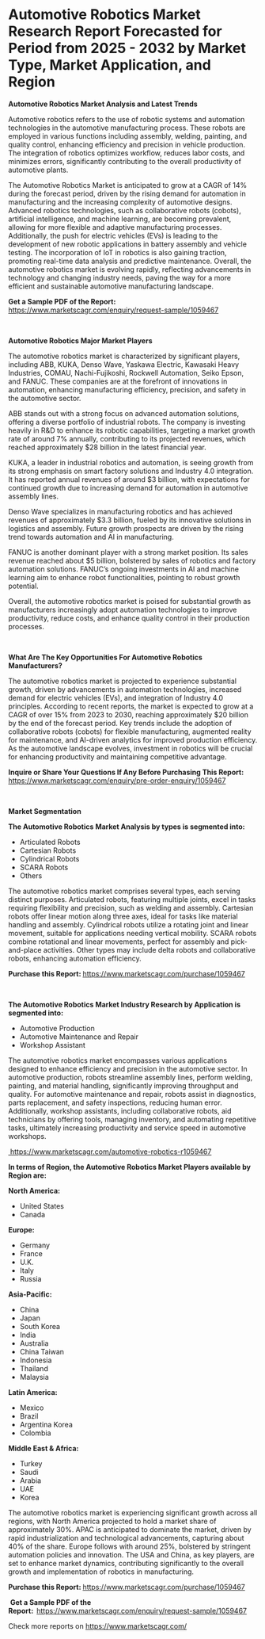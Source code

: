 <p><h1>Automotive Robotics Market Research Report Forecasted for Period from 2025 -  2032 by Market Type, Market Application, and Region</h1></p><p><strong>Automotive Robotics Market Analysis and Latest Trends</strong></p>
<p><p>Automotive robotics refers to the use of robotic systems and automation technologies in the automotive manufacturing process. These robots are employed in various functions including assembly, welding, painting, and quality control, enhancing efficiency and precision in vehicle production. The integration of robotics optimizes workflow, reduces labor costs, and minimizes errors, significantly contributing to the overall productivity of automotive plants.</p><p>The Automotive Robotics Market is anticipated to grow at a CAGR of 14% during the forecast period, driven by the rising demand for automation in manufacturing and the increasing complexity of automotive designs. Advanced robotics technologies, such as collaborative robots (cobots), artificial intelligence, and machine learning, are becoming prevalent, allowing for more flexible and adaptive manufacturing processes. Additionally, the push for electric vehicles (EVs) is leading to the development of new robotic applications in battery assembly and vehicle testing. The incorporation of IoT in robotics is also gaining traction, promoting real-time data analysis and predictive maintenance. Overall, the automotive robotics market is evolving rapidly, reflecting advancements in technology and changing industry needs, paving the way for a more efficient and sustainable automotive manufacturing landscape.</p></p>
<p><strong>Get a Sample PDF of the Report:&nbsp;</strong> <a href="https://www.marketscagr.com/enquiry/request-sample/1059467?utm_campaign=2998&utm_medium=2&utm_source=Github&utm_content=ia&utm_term=09042025&utm_id=automotive-robotics">https://www.marketscagr.com/enquiry/request-sample/1059467</a></p>
<p>&nbsp;</p>
<p><strong>Automotive Robotics Major Market Players</strong></p>
<p><p>The automotive robotics market is characterized by significant players, including ABB, KUKA, Denso Wave, Yaskawa Electric, Kawasaki Heavy Industries, COMAU, Nachi-Fujikoshi, Rockwell Automation, Seiko Epson, and FANUC. These companies are at the forefront of innovations in automation, enhancing manufacturing efficiency, precision, and safety in the automotive sector.</p><p>ABB stands out with a strong focus on advanced automation solutions, offering a diverse portfolio of industrial robots. The company is investing heavily in R&D to enhance its robotic capabilities, targeting a market growth rate of around 7% annually, contributing to its projected revenues, which reached approximately $28 billion in the latest financial year.</p><p>KUKA, a leader in industrial robotics and automation, is seeing growth from its strong emphasis on smart factory solutions and Industry 4.0 integration. It has reported annual revenues of around $3 billion, with expectations for continued growth due to increasing demand for automation in automotive assembly lines.</p><p>Denso Wave specializes in manufacturing robotics and has achieved revenues of approximately $3.3 billion, fueled by its innovative solutions in logistics and assembly. Future growth prospects are driven by the rising trend towards automation and AI in manufacturing.</p><p>FANUC is another dominant player with a strong market position. Its sales revenue reached about $5 billion, bolstered by sales of robotics and factory automation solutions. FANUC’s ongoing investments in AI and machine learning aim to enhance robot functionalities, pointing to robust growth potential.</p><p>Overall, the automotive robotics market is poised for substantial growth as manufacturers increasingly adopt automation technologies to improve productivity, reduce costs, and enhance quality control in their production processes.</p></p>
<p>&nbsp;</p>
<p><strong>What Are The Key Opportunities For Automotive Robotics Manufacturers?</strong></p>
<p><p>The automotive robotics market is projected to experience substantial growth, driven by advancements in automation technologies, increased demand for electric vehicles (EVs), and integration of Industry 4.0 principles. According to recent reports, the market is expected to grow at a CAGR of over 15% from 2023 to 2030, reaching approximately $20 billion by the end of the forecast period. Key trends include the adoption of collaborative robots (cobots) for flexible manufacturing, augmented reality for maintenance, and AI-driven analytics for improved production efficiency. As the automotive landscape evolves, investment in robotics will be crucial for enhancing productivity and maintaining competitive advantage.</p></p>
<p><strong>Inquire or Share Your Questions If Any Before Purchasing This Report:</strong> <a href="https://www.marketscagr.com/enquiry/pre-order-enquiry/1059467?utm_campaign=2998&utm_medium=2&utm_source=Github&utm_content=ia&utm_term=09042025&utm_id=automotive-robotics">https://www.marketscagr.com/enquiry/pre-order-enquiry/1059467</a></p>
<p>&nbsp;</p>
<p><strong>Market Segmentation</strong></p>
<p><strong>The Automotive Robotics Market Analysis by types is segmented into:</strong></p>
<p><ul><li>Articulated Robots</li><li>Cartesian Robots</li><li>Cylindrical Robots</li><li>SCARA Robots</li><li>Others</li></ul></p>
<p><p>The automotive robotics market comprises several types, each serving distinct purposes. Articulated robots, featuring multiple joints, excel in tasks requiring flexibility and precision, such as welding and assembly. Cartesian robots offer linear motion along three axes, ideal for tasks like material handling and assembly. Cylindrical robots utilize a rotating joint and linear movement, suitable for applications needing vertical mobility. SCARA robots combine rotational and linear movements, perfect for assembly and pick-and-place activities. Other types may include delta robots and collaborative robots, enhancing automation efficiency.</p></p>
<p><strong>Purchase this Report:&nbsp;</strong><a href="https://www.marketscagr.com/purchase/1059467?utm_campaign=2998&utm_medium=2&utm_source=Github&utm_content=ia&utm_term=09042025&utm_id=automotive-robotics">https://www.marketscagr.com/purchase/1059467</a></p>
<p>&nbsp;</p>
<p><strong>The Automotive Robotics Market Industry Research by Application is segmented into:</strong></p>
<p><ul><li>Automotive Production</li><li>Automotive Maintenance and Repair</li><li>Workshop Assistant</li></ul></p>
<p><p>The automotive robotics market encompasses various applications designed to enhance efficiency and precision in the automotive sector. In automotive production, robots streamline assembly lines, perform welding, painting, and material handling, significantly improving throughput and quality. For automotive maintenance and repair, robots assist in diagnostics, parts replacement, and safety inspections, reducing human error. Additionally, workshop assistants, including collaborative robots, aid technicians by offering tools, managing inventory, and automating repetitive tasks, ultimately increasing productivity and service speed in automotive workshops.</p></p>
<p><a href="https://www.marketscagr.com/automotive-robotics-r1059467?utm_campaign=2998&utm_medium=2&utm_source=Github&utm_content=ia&utm_term=09042025&utm_id=automotive-robotics">&nbsp;https://www.marketscagr.com/automotive-robotics-r1059467</a></p>
<p><strong>In terms of Region, the Automotive Robotics Market Players available by Region are:</strong></p>
<p>
    <p> <strong> North America: </strong>
        <ul>
            <li>United States</li>
            <li>Canada</li>
        </ul>
        </p> 
    <p> <strong> Europe: </strong>
        <ul>
            <li>Germany</li>
            <li>France</li>
            <li>U.K.</li>
            <li>Italy</li>
            <li>Russia</li>
        </ul>
        </p> 
    <p> <strong> Asia-Pacific: </strong>
        <ul>
            <li>China</li>
            <li>Japan</li>
            <li>South Korea</li>
            <li>India</li>
            <li>Australia</li>
            <li>China Taiwan</li>
            <li>Indonesia</li>
            <li>Thailand</li>
            <li>Malaysia</li>
        </ul>
        </p> 
    <p> <strong> Latin America: </strong>
        <ul>
            <li>Mexico</li>
            <li>Brazil</li>
            <li>Argentina Korea</li>
            <li>Colombia</li>
        </ul>
        </p> 
    <p> <strong> Middle East & Africa: </strong>
        <ul>
            <li>Turkey</li>
            <li>Saudi</li>
            <li>Arabia</li>
            <li>UAE</li>
            <li>Korea</li>
        </ul>
    </p>
    </p>
<p><p>The automotive robotics market is experiencing significant growth across all regions, with North America projected to hold a market share of approximately 30%. APAC is anticipated to dominate the market, driven by rapid industrialization and technological advancements, capturing about 40% of the share. Europe follows with around 25%, bolstered by stringent automation policies and innovation. The USA and China, as key players, are set to enhance market dynamics, contributing significantly to the overall growth and implementation of robotics in manufacturing.</p></p>
<p><strong>Purchase this Report: </strong><a href="https://www.marketscagr.com/purchase/1059467?utm_campaign=2998&utm_medium=2&utm_source=Github&utm_content=ia&utm_term=09042025&utm_id=automotive-robotics">https://www.marketscagr.com/purchase/1059467</a></p>
<p>&nbsp;<strong>Get a Sample PDF of the Report:&nbsp;&nbsp;</strong><a href="https://www.marketscagr.com/enquiry/request-sample/1059467?utm_campaign=2998&utm_medium=2&utm_source=Github&utm_content=ia&utm_term=09042025&utm_id=automotive-robotics">https://www.marketscagr.com/enquiry/request-sample/1059467</a></p>
<p><strong></strong></p>
<p>Check more reports on <a href="https://www.marketscagr.com/?utm_campaign=2998&utm_medium=2&utm_source=Github&utm_content=ia&utm_term=09042025&utm_id=automotive-robotics">https://www.marketscagr.com/</a></p>